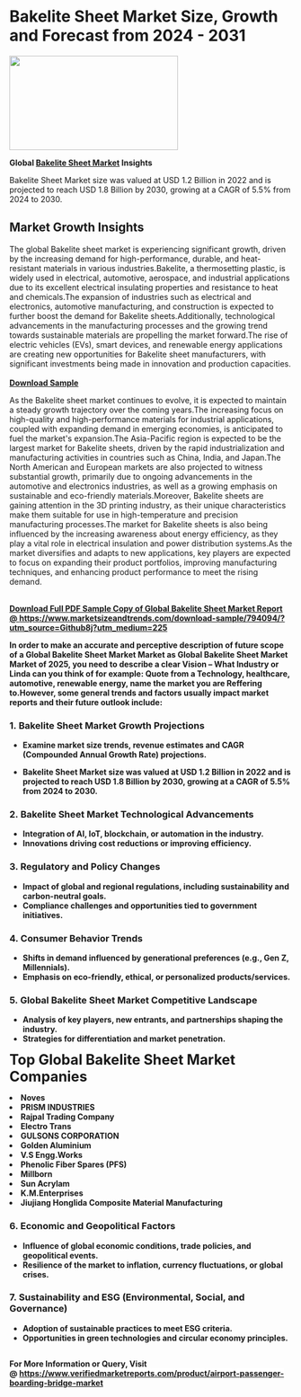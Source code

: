 <H1>Bakelite Sheet Market Size, Growth and Forecast from 2024 - 2031</H1><img class="aligncenter size-medium wp-image-584254" src="https://thirdeyenews.in/wp-content/uploads/2024/09/Global-Market-Research-300x168.jpeg" alt="" width="300" height="168" /><p><strong>Global&nbsp;<a href="https://www.marketsizeandtrends.com/download-sample/794094/?utm_source=Github8j?utm_medium=225">Bakelite Sheet Market</a> Insights</strong></p><p>Bakelite Sheet Market size was valued at USD 1.2 Billion in 2022 and is projected to reach USD 1.8 Billion by 2030, growing at a CAGR of 5.5% from 2024 to 2030.</p><p><h2>Market Growth Insights</h2> <p>The global Bakelite sheet market is experiencing significant growth, driven by the increasing demand for high-performance, durable, and heat-resistant materials in various industries.Bakelite, a thermosetting plastic, is widely used in electrical, automotive, aerospace, and industrial applications due to its excellent electrical insulating properties and resistance to heat and chemicals.The expansion of industries such as electrical and electronics, automotive manufacturing, and construction is expected to further boost the demand for Bakelite sheets.Additionally, technological advancements in the manufacturing processes and the growing trend towards sustainable materials are propelling the market forward.The rise of electric vehicles (EVs), smart devices, and renewable energy applications are creating new opportunities for Bakelite sheet manufacturers, with significant investments being made in innovation and production capacities.<br><br> <strong><a href="sample-download-link">Download Sample</a></strong> </p> <p>As the Bakelite sheet market continues to evolve, it is expected to maintain a steady growth trajectory over the coming years.The increasing focus on high-quality and high-performance materials for industrial applications, coupled with expanding demand in emerging economies, is anticipated to fuel the market's expansion.The Asia-Pacific region is expected to be the largest market for Bakelite sheets, driven by the rapid industrialization and manufacturing activities in countries such as China, India, and Japan.The North American and European markets are also projected to witness substantial growth, primarily due to ongoing advancements in the automotive and electronics industries, as well as a growing emphasis on sustainable and eco-friendly materials.Moreover, Bakelite sheets are gaining attention in the 3D printing industry, as their unique characteristics make them suitable for use in high-temperature and precision manufacturing processes.The market for Bakelite sheets is also being influenced by the increasing awareness about energy efficiency, as they play a vital role in electrical insulation and power distribution systems.As the market diversifies and adapts to new applications, key players are expected to focus on expanding their product portfolios, improving manufacturing techniques, and enhancing product performance to meet the rising demand.<br><br> <strong><a href="sample-download-link"></p><p><span class=""><strong>Download Full PDF Sample Copy of Global Bakelite Sheet Market Report</strong> @ <a href="https://www.marketsizeandtrends.com/download-sample/794094/?utm_source=Github8j?utm_medium=225" target="_blank">https://www.marketsizeandtrends.com/download-sample/794094/?utm_source=Github8j?utm_medium=225</a></span></p><p>In order to make an accurate and perceptive description of future scope of a Global&nbsp;Bakelite Sheet Market Market as Global&nbsp;Bakelite Sheet Market Market of 2025, you need to describe a clear Vision &ndash; What Industry or Linda can you think of for example: Quote from a Technology, healthcare, automotive, renewable energy, name the market you are Reffering to.However, some general trends and factors usually impact market reports and their future outlook include:</p><h3>1.&nbsp;<strong>Bakelite Sheet Market Growth Projections</strong></h3><ul><li>Examine market size trends, revenue estimates and CAGR (Compounded Annual Growth Rate) projections.</li><li><p>Bakelite Sheet Market size was valued at USD 1.2 Billion in 2022 and is projected to reach USD 1.8 Billion by 2030, growing at a CAGR of 5.5% from 2024 to 2030.</p></li></ul><h3>2.&nbsp;<strong>Bakelite Sheet Market Technological Advancements</strong></h3><ul><li>Integration of AI, IoT, blockchain, or automation in the industry.</li><li>Innovations driving cost reductions or improving efficiency.</li></ul><h3>3.&nbsp;<strong>Regulatory and Policy Changes</strong></h3><ul><li>Impact of global and regional regulations, including sustainability and carbon-neutral goals.</li><li>Compliance challenges and opportunities tied to government initiatives.</li></ul><h3>4.&nbsp;<strong>Consumer Behavior Trends</strong></h3><ul><li>Shifts in demand influenced by generational preferences (e.g., Gen Z, Millennials).</li><li>Emphasis on eco-friendly, ethical, or personalized products/services.</li></ul><h3>5.&nbsp;<strong>Global Bakelite Sheet Market Competitive Landscape</strong></h3><ul><li>Analysis of key players, new entrants, and partnerships shaping the industry.</li><li>Strategies for differentiation and market penetration.</li></ul><p data-pm-slice="1 1 []"><span style="color: inherit; font-family: inherit; font-size: 25px;">Top Global Bakelite Sheet Market Companies</span></p><div class="" data-test-id=""><p><li>Noves</li><li> PRISM INDUSTRIES</li><li> Rajpal Trading Company</li><li> Electro Trans</li><li> GULSONS CORPORATION</li><li> Golden Aluminium</li><li> V.S Engg.Works</li><li> Phenolic Fiber Spares (PFS)</li><li> Millborn</li><li> Sun Acrylam</li><li> K.M.Enterprises</li><li> Jiujiang Honglida Composite Material Manufacturing</li></p></div><h3>6.&nbsp;<strong>Economic and Geopolitical Factors</strong></h3><ul><li>Influence of global economic conditions, trade policies, and geopolitical events.</li><li>Resilience of the market to inflation, currency fluctuations, or global crises.</li></ul><h3>7.&nbsp;<strong>Sustainability and ESG (Environmental, Social, and Governance)</strong></h3><ul><li>Adoption of sustainable practices to meet ESG criteria.</li><li>Opportunities in green technologies and circular economy principles.</li></ul><h2><strong style="font-size: 14px;">For More Information or Query, Visit @&nbsp;</strong><a style="background-color: #ffffff; font-size: 14px;" href="https://www.marketsizeandtrends.com/report/bakelite-sheet-market/" target="_blank">https://www.verifiedmarketreports.com/product/airport-passenger-boarding-bridge-market</a></h2>